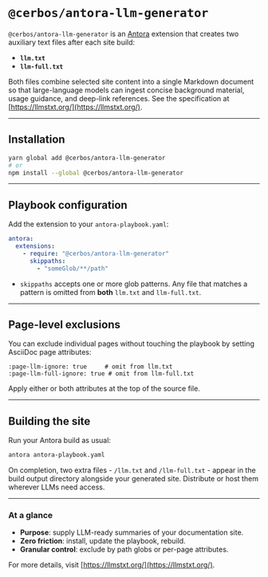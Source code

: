 # `@cerbos/antora-llm-generator`

`@cerbos/antora-llm-generator` is an [Antora](https://antora.org) extension that creates two auxiliary text files after each site build:

- **`llm.txt`**
- **`llm-full.txt`**

Both files combine selected site content into a single Markdown document so that large-language models can ingest concise background material, usage guidance, and deep-link references. See the specification at [https://llmstxt.org/](https://llmstxt.org/).

---

## Installation

```bash
yarn global add @cerbos/antora-llm-generator
# or
npm install --global @cerbos/antora-llm-generator
```

---

## Playbook configuration

Add the extension to your `antora-playbook.yaml`:

```yaml
antora:
  extensions:
    - require: "@cerbos/antora-llm-generator"
      skippaths:
        - "someGlob/**/path"
```

- `skippaths` accepts one or more glob patterns. Any file that matches a pattern is omitted from **both** `llm.txt` and `llm-full.txt`.

---

## Page-level exclusions

You can exclude individual pages without touching the playbook by setting AsciiDoc page attributes:

```adoc
:page-llm-ignore: true     # omit from llm.txt
:page-llm-full-ignore: true # omit from llm-full.txt
```

Apply either or both attributes at the top of the source file.

---

## Building the site

Run your Antora build as usual:

```bash
antora antora-playbook.yaml
```

On completion, two extra files - `/llm.txt` and `/llm-full.txt` - appear in the build output directory alongside your generated site. Distribute or host them wherever LLMs need access.

---

### At a glance

- **Purpose**: supply LLM-ready summaries of your documentation site.
- **Zero friction**: install, update the playbook, rebuild.
- **Granular control**: exclude by path globs or per-page attributes.

For more details, visit [https://llmstxt.org/](https://llmstxt.org/).
